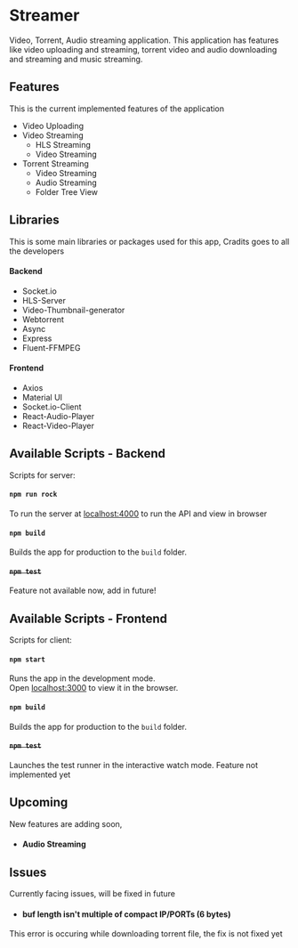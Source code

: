 # Streamer

Video, Torrent, Audio streaming application. This application has features like video uploading and streaming, torrent video and audio downloading and streaming and music streaming. 

## Features

This is the current implemented features of the application

* Video Uploading
* Video Streaming
  * HLS Streaming
  * Video Streaming
* Torrent Streaming
  * Video Streaming
  * Audio Streaming
  * Folder Tree View

## Libraries

This is some main libraries or packages used for this app, Cradits goes to all the developers

#### Backend
* Socket.io
* HLS-Server
* Video-Thumbnail-generator
* Webtorrent
* Async 
* Express
* Fluent-FFMPEG

#### Frontend
* Axios
* Material UI
* Socket.io-Client
* React-Audio-Player
* React-Video-Player

## Available Scripts - Backend

Scripts for server:

#### `npm run rock`

To run the server at [localhost:4000](http://localhost:4000) to run the API and view in browser

#### `npm build`

Builds the app for production to the `build` folder.

#### ~~`npm test`~~

Feature not available now, add in future!

## Available Scripts - Frontend

Scripts for client:

#### `npm start`

Runs the app in the development mode.<br />
Open [localhost:3000](http://localhost:3000) to view it in the browser.

#### `npm build`

Builds the app for production to the `build` folder.<br />

#### ~~`npm test`~~

Launches the test runner in the interactive watch mode. Feature not implemented yet

## Upcoming

New features are adding soon,

* #### Audio Streaming 

## Issues

Currently facing issues, will be fixed in future

* #### **buf length isn't multiple of compact IP/PORTs (6 bytes)**
This error is occuring while downloading torrent file, the fix is not fixed yet


